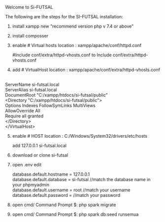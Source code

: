Welcome to Si-FUTSAL

The following are the steps for the SI-FUTSAL installation:
1. install xampp new "recommend version php v 7.4 or above"

2. install composser

3. enable # Virtual hosts
	location : xampp/apache/conf/httpd.conf

	#Include conf/extra/httpd-vhosts.conf  to  Include conf/extra/httpd-vhosts.conf 


4. add # VirtualHost
	location : xampp/apache/conf/extra/httpd-vhosts.conf
	
	
<VirtualHost si-futsal.local:80> <br>
	ServerName si-futsal.local <br>
 	ServerAlias si-futsal.local <br>
	DocumentRoot "C:/xampp/htdocs/si-futsal/public" <br>
	<Directory "C:/xampp/htdocs/si-futsal/public"> <br>
	    Options Indexes FollowSymLinks MultiViews <br>
	    AllowOverride All <br>
	    Require all granted <br>
	<&#47;Directory> <br>
<&#47;VirtualHost> <br>




5. enable # HOST
	location : C:/Windows/System32/drivers/etc/hosts
	
	add
	127.0.0.1 si-futsal.local


6. download or clone si-futsal 
7. open .env
	edit 

	database.default.hostname = 127.0.0.1 <br>
 	database.default.database = si-futsal //match the database name in your phpmyadmin <br>
 	database.default.username = root  //match your username <br>
 	database.default.password =       //match your password <br>


8. open cmd/ Command Prompt $: php spark migrate
9. open cmd/ Command Prompt $: php spark db:seed runsemua




